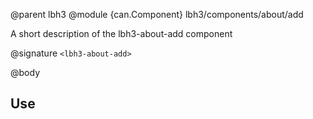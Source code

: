 @parent lbh3
@module {can.Component} lbh3/components/about/add <lbh3-about-add>

A short description of the lbh3-about-add component

@signature `<lbh3-about-add>`

@body

## Use

